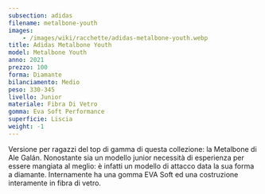 ```yaml
---
subsection: adidas
filename: metalbone-youth
images:
    - /images/wiki/racchette/adidas-metalbone-youth.webp
title: Adidas Metalbone Youth
model: Metalbone Youth
anno: 2021
prezzo: 100
forma: Diamante
bilanciamento: Medio
peso: 330-345
livello: Junior
materiale: Fibra Di Vetro
gomma: Eva Soft Performance
superficie: Liscia
weight: -1
---
```

Versione per ragazzi del top di gamma di questa collezione: la Metalbone di Ale Galán. Nonostante sia un modello junior necessità di esperienza per essere mangiata al meglio: è infatti un modello di attacco data la sua forma a diamante. Internamente ha una gomma EVA Soft ed una costruzione interamente in fibra di vetro.